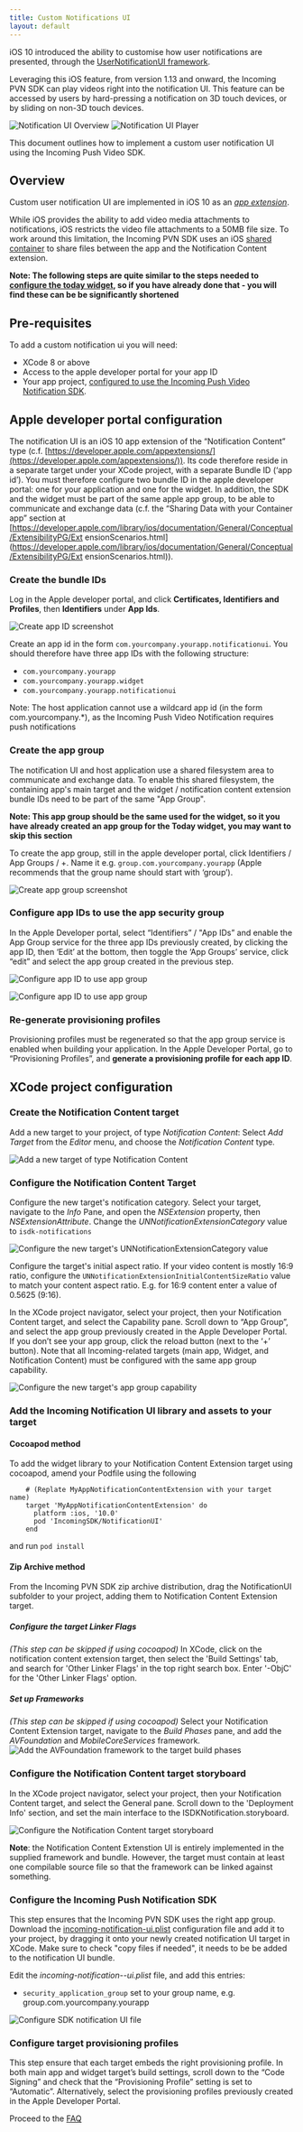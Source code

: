 ```yaml
---
title: Custom Notifications UI
layout: default 
---
```


iOS 10 introduced the ability to customise how user notifications are presented, through the [UserNotificationUI framework](https://developer.apple.com/reference/usernotificationsui). 

Leveraging this iOS feature, from version 1.13 and onward, the Incoming PVN SDK can play videos right into the notification UI. This feature can be accessed by users by hard-pressing a notification on 3D touch devices, or by sliding on non-3D touch devices. 

![Notification UI Overview](images/notification-ui-overview.png)      ![Notification UI Player](images/notification-ui-player.png)

This document outlines how to implement a custom user notification UI using the Incoming Push Video SDK.

## Overview

Custom user notification UI are implemented in iOS 10 as an [_app extension_](https://developer.apple.com/library/ios/documentation/General/Conceptual/ExtensibilityPG/). 

While iOS provides the ability to add video media attachments to notifications, iOS restricts the video file attachments to a 50MB file size. To work around this limitation, the Incoming PVN SDK uses an iOS [shared container](https://developer.apple.com/library/content/documentation/General/Conceptual/ExtensibilityPG/ExtensionScenarios.html#//apple_ref/doc/uid/TP40014214-CH21-SW6) to share files between the app and the Notification Content extension.  

__Note: The following steps are quite similar to the steps needed to [configure the today widget](./widget-integration.html), so if you have already done that - you will find these can be be significantly shortened__


## Pre-requisites

To add a custom notification ui you will need: 

* XCode 8 or above
* Access to the apple developer portal for your app ID
* Your app project, [configured to use the Incoming Push Video Notification SDK](./).


## Apple developer portal configuration ##

The notification UI is an iOS 10 app extension of the “Notification Content” type (c.f. [https://developer.apple.com/app­extensions/](https://developer.apple.com/app­extensions/))​.
Its code therefore reside in a separate target under your XCode project, with a separate Bundle ID (‘app id’). You must therefore configure two bundle ID in the apple developer portal: one for your application and one for the widget. In addition, the SDK and the widget must be part of the same apple app group, to be able to communicate and exchange data (c.f. the “Sharing Data with your Container app” section at [https://developer.apple.com/library/ios/documentation/General/Conceptual/ExtensibilityPG/Ext ensionScenarios.html](https://developer.apple.com/library/ios/documentation/General/Conceptual/ExtensibilityPG/Ext ensionScenarios.html)).


### Create the bundle IDs ###

Log in the Apple developer portal, and click __Certificates, Identifiers and Profiles__, then __Identifiers__ under __App Ids__.

![Create app ID screenshot](./images/widget_appledev_app_id.png)

Create an app id in the form `com.yourcompany.yourapp.notificationui`. 
You should therefore have three app IDs with the following structure:

 * `com.yourcompany.yourapp` 
 * `com.yourcompany.yourapp.widget`
 * `com.yourcompany.yourapp.notificationui`

Note: The host application cannot use a wildcard app id (in the form com.yourcompany.*), as the Incoming Push Video Notification requires push notifications


### Create the app group ### 

The notification UI and host application use a shared filesystem area to communicate and exchange data. To enable this shared filesystem, the containing app's main target and the widget / notification content extension bundle IDs need to be part of the same "App Group".

__Note: This app group should be the same used for the widget, so it you have already created an app group for the Today widget, you may want to skip this section__

To create the app group, still in the apple developer portal, click Identifiers / App Groups / +. Name it e.g. `group.com.yourcompany.yourapp` (Apple recommends that the group name should start with ‘group’). 
	
![Create app group screenshot](./images/widget_app_group.png)


### Configure app IDs to use the app security group ###

In the Apple Developer portal, select “Identifiers” / "App IDs” and enable the App Group service for the three app IDs previously created, by clicking the app ID, then ‘Edit’ at the bottom, then toggle the ‘App Groups’ service, click “edit” and select the app group created in the previous step.

![Configure app ID to use app group](./images/widget_app_group_configure.png)


![Configure app ID to use app group](./images/widget_app_group_configure2.png)


### Re-generate provisioning profiles ###

Provisioning profiles must be re­generated so that the app group service is enabled when building your application. In the Apple Developer Portal, go to “Provisioning Profiles”, and __generate a provisioning profile for each app ID__.

## XCode project configuration


### Create the Notification Content target
 
Add a new target to your project, of type _Notification Content_: Select _Add Target_ from the _Editor_ menu, and choose the _Notification Content_ type. 

![Add a new target of type Notification Content](./images/notificationui_create_target.png)

### Configure the Notification Content Target

Configure the new target's notification category. Select your target, navigate to the _Info_ Pane, and open the _NSExtension_ property, then _NSExtensionAttribute_. Change the _UNNotificationExtensionCategory_ value to `isdk-notifications`

![Configure the new target's UNNotificationExtensionCategory value](./images/notificationui_configure_target.png)

Configure the target's initial aspect ratio. If your video content is mostly 16:9 ratio, configure the `UNNotificationExtensionInitialContentSizeRatio` value to match your content aspect ratio. E.g. for 16:9 content enter a value of 0.5625 (9:16). 

In the XCode project navigator, select your project, then your Notification Content target, and select the Capability pane. Scroll down to “App Group”, and select the app group previously created in the Apple Developer Portal. If you don’t see your app group, click the reload button (next to the ‘+’ button). Note that all Incoming-related targets (main app, Widget, and Notification Content) must be configured with the same app group capability. 

![Configure the new target's app group capability](./images/notificationui-appgroup.png)


### Add the Incoming Notification UI library and assets to your target

#### Cocoapod method

To add the widget library to your Notification Content Extension target using cocoapod, amend your Podfile using the following

        # (Replate MyAppNotificationContentExtension with your target name)
        target 'MyAppNotificationContentExtension' do
          platform :ios, '10.0'
          pod 'IncomingSDK/NotificationUI'
        end

and run `pod install`

#### Zip Archive method

From the Incoming PVN SDK zip archive distribution, drag the NotificationUI subfolder to your project, adding them to Notification Content Extension target.

##### Configure the target Linker Flags

_(This step can be skipped if using cocoapod)_
In XCode, click on the notification content extension target, then select the 'Build Settings' tab, and search for 'Other Linker Flags' in the top right search box. Enter '-ObjC' for the 'Other Linker Flags' option. 

##### Set up Frameworks 

_(This step can be skipped if using cocoapod)_
Select your Notification Content Extension target, navigate to the _Build Phases_ pane, and add the _AVFoundation_ and _MobileCoreServices_ framework. 
![Add the AVFoundation framework to the target build phases](./images/notificationui_add_frameworks.png)


### Configure the Notification Content target storyboard

In the XCode project navigator, select your project, then your Notification Content target, and select the General pane. Scroll down to the 'Deployment Info' section, and set the main interface to the ISDKNotification.storyboard. 

![Configure the Notification Content target storyboard](./images/notificationui-storyboard.png)

__Note__: the Notification Content Extenstion UI is entirely implemented in the supplied framework and bundle. However, the target must contain at least one compilable source file so that the framework can be linked against something. 


### Configure the Incoming Push Notification SDK

This step ensures that the Incoming PVN SDK uses the right app group. Download the [incoming-notification-ui.plist](./incoming-notification-ui.plist) configuration file and add it to your project, by dragging it onto your newly created notification UI target in XCode. Make sure to check "copy files if needed", it needs to be be added to the notification UI bundle.

Edit the _incoming-notification--ui.plist_ file, and add this entries:

 * `security_application_group`​ set to your group name, e.g. group.com.yourcompany.yourapp

![Configure SDK notification UI file](./images/notificationui-config-file.png)


### Configure target provisioning profiles

This step ensure that each target embeds the right provisioning profile. In both main app and widget target’s build settings, scroll down to the “Code Signing” and check that the “Provisioning Profile” setting is set to “Automatic”. Alternatively, select the provisioning profiles previously created in the Apple Developer Portal.




Proceed to the [FAQ](./faq.html)



